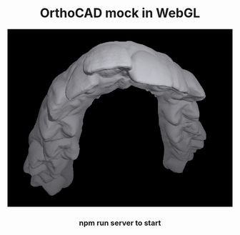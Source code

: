<h1 align="center">OrthoCAD mock in WebGL</h1>
<img src="demo.png" />
<h3 align="center">npm run server to start</h3>
